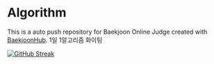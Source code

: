 # Algorithm
This is a auto push repository for Baekjoon Online Judge created with [BaekjoonHub](https://github.com/BaekjoonHub/BaekjoonHub).
1일 1알고리즘 화이팅 

[![GitHub Streak](https://streak-stats.demolab.com?user=JBillionDollarSohee&theme=dark&date=20250918)](https://git.io/streak-stats)


